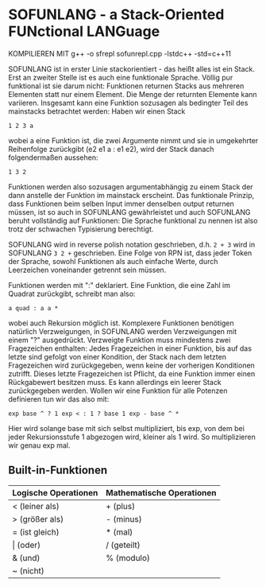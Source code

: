 # SOFUNLANG - a Stack-Oriented FUNctional LANGuage

KOMPILIEREN MIT g++ -o sfrepl sofunrepl.cpp -lstdc++ -std=c++11

SOFUNLANG ist in erster Linie stackorientiert - das heißt alles ist ein Stack. Erst an zweiter
Stelle ist es auch eine funktionale Sprache. Völlig pur funktional ist sie darum nicht:
Funktionen returnen Stacks aus mehreren Elementen statt nur einem Element. Die Menge der 
returnten Elemente kann variieren. 
Insgesamt kann eine Funktion sozusagen als bedingter Teil des mainstacks 
betrachtet werden:
Haben wir einen Stack 

	1 2 3 a
	
wobei a eine Funktion ist, die zwei Argumente nimmt und sie 
in umgekehrter Reihenfolge zurückgibt (e2 e1 a : e1 e2), wird der Stack danach folgendermaßen
aussehen: 

	1 3 2
	
Funktionen werden also sozusagen argumentabhängig zu einem Stack der dann anstelle der Funktion
im mainstack erscheint. Das funktionale Prinzip, dass Funktionen beim selben Input immer denselben
output returnen müssen, ist so auch in SOFUNLANG gewährleistet und auch SOFUNLANG beruht
vollständig auf Funktionen: Die Sprache funktional zu nennen ist also trotz der schwachen Typisierung berechtigt.

SOFUNLANG wird in reverse polish notation geschrieben, d.h. `2 + 3` wird in SOFUNLANG `3 2 +` 
geschrieben. Eine Folge von RPN ist, dass jeder Token der Sprache, sowohl Funktionen als auch einfache Werte, durch Leerzeichen voneinander getrennt sein müssen.

Funktionen werden mit ":" deklariert. Eine Funktion, die eine Zahl im Quadrat zurückgibt, schreibt
man also: 

	a quad : a a *
	
wobei auch Rekursion möglich ist.
Komplexere Funktionen benötigen natürlich Verzweigungen, in SOFUNLANG werden Verzweigungen mit einem "?"
ausgedrückt. Verzweigte Funktion muss mindestens zwei Fragezeichen enthalten: Jedes Fragezeichen in einer Funktion,
bis auf das letzte sind gefolgt von einer Kondition, der Stack nach dem letzten Fragezeichen wird zurückgegeben, wenn
keine der vorherigen Konditionen zutrifft. Dieses letzte Fragezeichen ist Pflicht, da eine Funktion immer einen 
Rückgabewert besitzen muss. Es kann allerdings ein leerer Stack zurückgegeben werden.
Wollen wir eine Funktion für alle Potenzen definieren tun wir das also mit:

	exp base ^ ? 1 exp < : 1 ? base 1 exp - base ^ *
	
Hier wird solange base mit sich selbst multipliziert, bis exp, von dem bei jeder 
Rekursionsstufe 1 abgezogen wird, kleiner als 1 wird. So multiplizieren wir genau exp mal.

## Built-in-Funktionen

Logische Operationen | Mathematische Operationen
------------ | -------------
< (leiner als) | + (plus)
\> (größer als) | - (minus)			  
= (ist gleich) | \* (mal)			      
\| (oder) | / (geteilt)				      
& (und) | % (modulo)
~ (nicht) |
